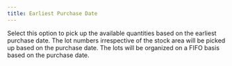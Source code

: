 ```yaml
---
title: Earliest Purchase Date
---
```



Select this option to pick up the available quantities based on the  earliest purchase date. The lot numbers irrespective of the stock area  will be picked up based on the purchase date. The lots will be organized  on a FIFO basis based on the purchase date.
